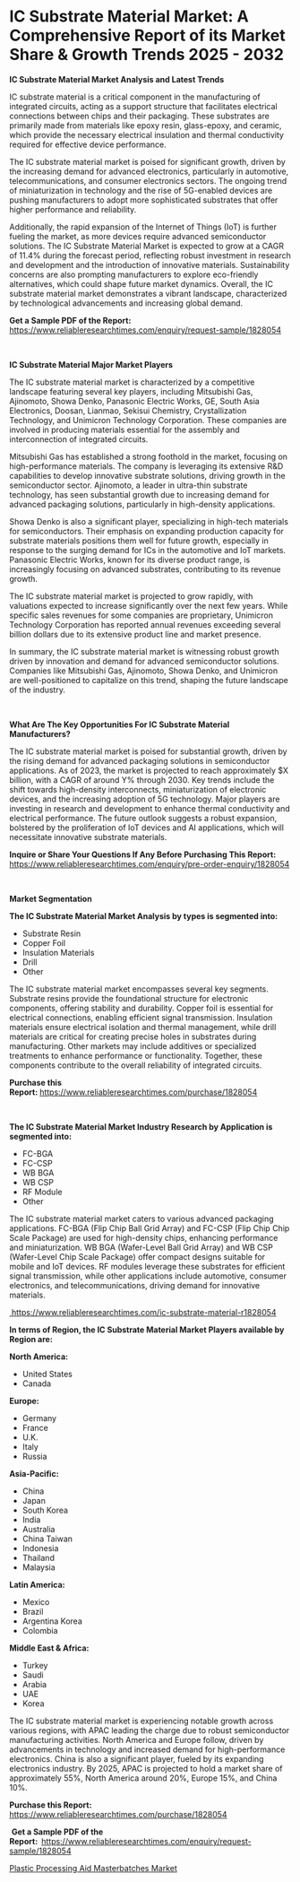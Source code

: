 <p><h1>IC Substrate Material Market: A Comprehensive Report of its Market Share & Growth Trends 2025 - 2032</h1></p><p><strong>IC Substrate Material Market Analysis and Latest Trends</strong></p>
<p><p>IC substrate material is a critical component in the manufacturing of integrated circuits, acting as a support structure that facilitates electrical connections between chips and their packaging. These substrates are primarily made from materials like epoxy resin, glass-epoxy, and ceramic, which provide the necessary electrical insulation and thermal conductivity required for effective device performance.</p><p>The IC substrate material market is poised for significant growth, driven by the increasing demand for advanced electronics, particularly in automotive, telecommunications, and consumer electronics sectors. The ongoing trend of miniaturization in technology and the rise of 5G-enabled devices are pushing manufacturers to adopt more sophisticated substrates that offer higher performance and reliability.</p><p>Additionally, the rapid expansion of the Internet of Things (IoT) is further fueling the market, as more devices require advanced semiconductor solutions. The IC Substrate Material Market is expected to grow at a CAGR of 11.4% during the forecast period, reflecting robust investment in research and development and the introduction of innovative materials. Sustainability concerns are also prompting manufacturers to explore eco-friendly alternatives, which could shape future market dynamics. Overall, the IC substrate material market demonstrates a vibrant landscape, characterized by technological advancements and increasing global demand.</p></p>
<p><strong>Get a Sample PDF of the Report:&nbsp;</strong> <a href="https://www.reliableresearchtimes.com/enquiry/request-sample/1828054?utm_campaign=1940&utm_medium=2&utm_source=Github&utm_content=ia&utm_term=03022025&utm_id=ic-substrate-material">https://www.reliableresearchtimes.com/enquiry/request-sample/1828054</a></p>
<p>&nbsp;</p>
<p><strong>IC Substrate Material Major Market Players</strong></p>
<p><p>The IC substrate material market is characterized by a competitive landscape featuring several key players, including Mitsubishi Gas, Ajinomoto, Showa Denko, Panasonic Electric Works, GE, South Asia Electronics, Doosan, Lianmao, Sekisui Chemistry, Crystallization Technology, and Unimicron Technology Corporation. These companies are involved in producing materials essential for the assembly and interconnection of integrated circuits.</p><p>Mitsubishi Gas has established a strong foothold in the market, focusing on high-performance materials. The company is leveraging its extensive R&D capabilities to develop innovative substrate solutions, driving growth in the semiconductor sector. Ajinomoto, a leader in ultra-thin substrate technology, has seen substantial growth due to increasing demand for advanced packaging solutions, particularly in high-density applications.</p><p>Showa Denko is also a significant player, specializing in high-tech materials for semiconductors. Their emphasis on expanding production capacity for substrate materials positions them well for future growth, especially in response to the surging demand for ICs in the automotive and IoT markets. Panasonic Electric Works, known for its diverse product range, is increasingly focusing on advanced substrates, contributing to its revenue growth.</p><p>The IC substrate material market is projected to grow rapidly, with valuations expected to increase significantly over the next few years. While specific sales revenues for some companies are proprietary, Unimicron Technology Corporation has reported annual revenues exceeding several billion dollars due to its extensive product line and market presence.</p><p>In summary, the IC substrate material market is witnessing robust growth driven by innovation and demand for advanced semiconductor solutions. Companies like Mitsubishi Gas, Ajinomoto, Showa Denko, and Unimicron are well-positioned to capitalize on this trend, shaping the future landscape of the industry.</p></p>
<p>&nbsp;</p>
<p><strong>What Are The Key Opportunities For IC Substrate Material Manufacturers?</strong></p>
<p><p>The IC substrate material market is poised for substantial growth, driven by the rising demand for advanced packaging solutions in semiconductor applications. As of 2023, the market is projected to reach approximately $X billion, with a CAGR of around Y% through 2030. Key trends include the shift towards high-density interconnects, miniaturization of electronic devices, and the increasing adoption of 5G technology. Major players are investing in research and development to enhance thermal conductivity and electrical performance. The future outlook suggests a robust expansion, bolstered by the proliferation of IoT devices and AI applications, which will necessitate innovative substrate materials.</p></p>
<p><strong>Inquire or Share Your Questions If Any Before Purchasing This Report:</strong> <a href="https://www.reliableresearchtimes.com/enquiry/pre-order-enquiry/1828054?utm_campaign=1940&utm_medium=2&utm_source=Github&utm_content=ia&utm_term=03022025&utm_id=ic-substrate-material">https://www.reliableresearchtimes.com/enquiry/pre-order-enquiry/1828054</a></p>
<p>&nbsp;</p>
<p><strong>Market Segmentation</strong></p>
<p><strong>The IC Substrate Material Market Analysis by types is segmented into:</strong></p>
<p><ul><li>Substrate Resin</li><li>Copper Foil</li><li>Insulation Materials</li><li>Drill</li><li>Other</li></ul></p>
<p><p>The IC substrate material market encompasses several key segments. Substrate resins provide the foundational structure for electronic components, offering stability and durability. Copper foil is essential for electrical connections, enabling efficient signal transmission. Insulation materials ensure electrical isolation and thermal management, while drill materials are critical for creating precise holes in substrates during manufacturing. Other markets may include additives or specialized treatments to enhance performance or functionality. Together, these components contribute to the overall reliability of integrated circuits.</p></p>
<p><strong>Purchase this Report:&nbsp;</strong><a href="https://www.reliableresearchtimes.com/purchase/1828054?utm_campaign=1940&utm_medium=2&utm_source=Github&utm_content=ia&utm_term=03022025&utm_id=ic-substrate-material">https://www.reliableresearchtimes.com/purchase/1828054</a></p>
<p>&nbsp;</p>
<p><strong>The IC Substrate Material Market Industry Research by Application is segmented into:</strong></p>
<p><ul><li>FC-BGA</li><li>FC-CSP</li><li>WB BGA</li><li>WB CSP</li><li>RF Module</li><li>Other</li></ul></p>
<p><p>The IC substrate material market caters to various advanced packaging applications. FC-BGA (Flip Chip Ball Grid Array) and FC-CSP (Flip Chip Chip Scale Package) are used for high-density chips, enhancing performance and miniaturization. WB BGA (Wafer-Level Ball Grid Array) and WB CSP (Wafer-Level Chip Scale Package) offer compact designs suitable for mobile and IoT devices. RF modules leverage these substrates for efficient signal transmission, while other applications include automotive, consumer electronics, and telecommunications, driving demand for innovative materials.</p></p>
<p><a href="https://www.reliableresearchtimes.com/ic-substrate-material-r1828054?utm_campaign=1940&utm_medium=2&utm_source=Github&utm_content=ia&utm_term=03022025&utm_id=ic-substrate-material">&nbsp;https://www.reliableresearchtimes.com/ic-substrate-material-r1828054</a></p>
<p><strong>In terms of Region, the IC Substrate Material Market Players available by Region are:</strong></p>
<p>
    <p> <strong> North America: </strong>
        <ul>
            <li>United States</li>
            <li>Canada</li>
        </ul>
        </p> 
    <p> <strong> Europe: </strong>
        <ul>
            <li>Germany</li>
            <li>France</li>
            <li>U.K.</li>
            <li>Italy</li>
            <li>Russia</li>
        </ul>
        </p> 
    <p> <strong> Asia-Pacific: </strong>
        <ul>
            <li>China</li>
            <li>Japan</li>
            <li>South Korea</li>
            <li>India</li>
            <li>Australia</li>
            <li>China Taiwan</li>
            <li>Indonesia</li>
            <li>Thailand</li>
            <li>Malaysia</li>
        </ul>
        </p> 
    <p> <strong> Latin America: </strong>
        <ul>
            <li>Mexico</li>
            <li>Brazil</li>
            <li>Argentina Korea</li>
            <li>Colombia</li>
        </ul>
        </p> 
    <p> <strong> Middle East & Africa: </strong>
        <ul>
            <li>Turkey</li>
            <li>Saudi</li>
            <li>Arabia</li>
            <li>UAE</li>
            <li>Korea</li>
        </ul>
    </p>
    </p>
<p><p>The IC substrate material market is experiencing notable growth across various regions, with APAC leading the charge due to robust semiconductor manufacturing activities. North America and Europe follow, driven by advancements in technology and increased demand for high-performance electronics. China is also a significant player, fueled by its expanding electronics industry. By 2025, APAC is projected to hold a market share of approximately 55%, North America around 20%, Europe 15%, and China 10%.</p></p>
<p><strong>Purchase this Report: </strong><a href="https://www.reliableresearchtimes.com/purchase/1828054?utm_campaign=1940&utm_medium=2&utm_source=Github&utm_content=ia&utm_term=03022025&utm_id=ic-substrate-material">https://www.reliableresearchtimes.com/purchase/1828054</a></p>
<p>&nbsp;<strong>Get a Sample PDF of the Report:&nbsp;&nbsp;</strong><a href="https://www.reliableresearchtimes.com/enquiry/request-sample/1828054?utm_campaign=1940&utm_medium=2&utm_source=Github&utm_content=ia&utm_term=03022025&utm_id=ic-substrate-material">https://www.reliableresearchtimes.com/enquiry/request-sample/1828054</a></p>
<p><strong></strong></p>
<p><p><a href="https://github.com/hgf64gh/Market-Research-Report-List-1/blob/main/plastic-processing-aid-masterbatches-market.md?utm_campaign=1940&utm_medium=2&utm_source=Github&utm_content=ia&utm_term=03022025&utm_id=ic-substrate-material">Plastic Processing Aid Masterbatches Market</a></p></p>